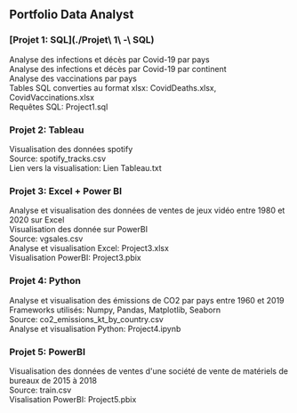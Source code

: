 ## Portfolio Data Analyst

### [Projet 1: SQL](./Projet\ 1\ -\ SQL)
Analyse des infections et décès par Covid-19 par pays  
Analyse des infections et décès par Covid-19 par continent  
Analyse des vaccinations par pays  
Tables SQL converties au format xlsx: CovidDeaths.xlsx, CovidVaccinations.xlsx  
Requêtes SQL: Project1.sql  

### Projet 2: Tableau
Visualisation des données spotify  
Source: spotify_tracks.csv  
Lien vers la visualisation: Lien Tableau.txt  

### Projet 3: Excel + Power BI
Analyse et visualisation des données de ventes de jeux vidéo entre 1980 et 2020 sur Excel  
Visualisation des donnée sur PowerBI  
Source: vgsales.csv  
Analyse et visualisation Excel: Project3.xlsx  
Visualisation PowerBI: Project3.pbix  

### Projet 4: Python
Analyse et visualisation des émissions de CO2 par pays entre 1960 et 2019  
Frameworks utilisés: Numpy, Pandas, Matplotlib, Seaborn  
Source: co2_emissions_kt_by_country.csv  
Analyse et visualisation Python: Project4.ipynb  

### Projet 5: PowerBI
Visualisation des données de ventes d'une société de vente de matériels de bureaux de 2015 à 2018  
Source: train.csv  
Visalisation PowerBI: Project5.pbix  
